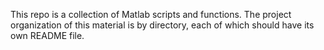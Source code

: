 This repo is a collection of Matlab scripts and functions.  The project organization of this material is by directory, each of which should have its own README file.

